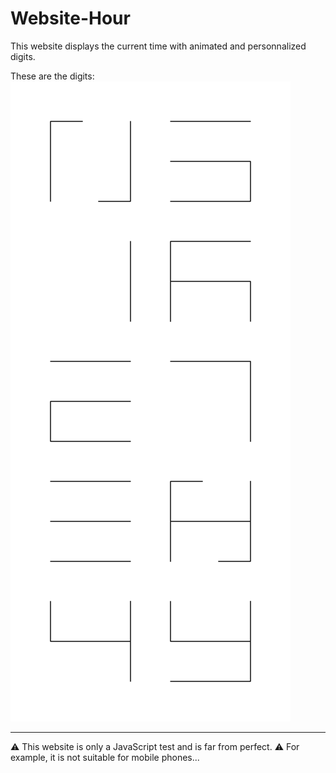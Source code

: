 # Website-Hour

This website displays the current time with animated and personnalized digits.

These are the digits:  
![The personnalized digits](Digits.png "The personnalized digits")

---

⚠️ This website is only a JavaScript test and is far from perfect. ⚠️
For example, it is not suitable for mobile phones...
